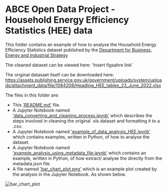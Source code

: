 # ABCE Open Data Project - Household Energy Efficiency Statistics (HEE) data 

This folder contains an example of how to analyse the Household Energy Efficiency Statistics dataset published by the [Department for Business, Energy and Industrial Strategy](https://www.gov.uk/government/organisations/department-for-business-energy-and-industrial-strategy)

The cleaned dataset can be viewed here: 'Insert figsahre link'

The original datasaet itself can be downloaded here: https://assets.publishing.service.gov.uk/government/uploads/system/uploads/attachment_data/file/1084208/Headline_HEE_tables_23_June_2022.xlsx

The files in this folder are:

  * This ['README.md'](https://github.com/building-energy/ABCE_Open_Data_Project/blob/main/external_datasets/Household_Energy_Efficiency_Statistics/README.md) file. 
  * A Jupyter Notebook named ['data_converting_and_cleaning_process.ipynb'](https://github.com/building-energy/ABCE_Open_Data_Project/blob/main/external_datasets/Household_Energy_Efficiency_Statistics/data_converting_and_cleaning_process.ipynb) which describes the steps involved in cleaning the     original .xls dataset and formatting it to a .csv. 
  * A Jupyter Notebook named ['example_of_data_analysis_HEE.ipynb'](https://github.com/building-energy/ABCE_Open_Data_Project/blob/main/external_datasets/Household_Energy_Efficiency_Statistics/example_of_data_analysis_HEE.ipynb) which contains examples, written in Python, of how to analyse the dataset. 
  * A Jupyter Notebook named ['example_analysis_using_metadata_file.ipynb'](https://github.com/building-energy/ABCE_Open_Data_Project/blob/main/external_datasets/Household_Energy_Efficiency_Statistics/example_analysis_using_metadata_file.ipynb) which contains an example, written in Python, of how extract/ analyse the directly from the metadata.json file. 
  * A file named ['bar_chart_plot.png'](https://github.com/building-energy/ABCE_Open_Data_Project/blob/main/external_datasets/Household_Energy_Efficiency_Statistics/bar_chart_plot.png) which is an example plot created by the analysis in the Jupyter Notebook. As shown below.

![bar_chart_plot](https://user-images.githubusercontent.com/77445492/180892802-62d9a3ae-ed9b-4b68-a604-40556714b89c.png)
